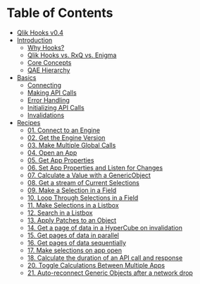 # Table of Contents

- [Qlik Hooks v0.4](README.md)
- [Introduction]()
  - [Why Hooks?](/introduction/why-hooks.md)
  - [Qlik Hooks vs. RxQ vs. Enigma](/introduction/qlik-hooks-vs-rxq-vs-enigma.md)
  - [Core Concepts](/introduction/core-concepts.md)
  - [QAE Hierarchy](/introduction/qae-hierarchy.md)
- [Basics]()
  - [Connecting](basics/connecting.md)
  - [Making API Calls](basics/making-api-calls.md)
  - [Error Handling](basics/error-handling.md)
  - [Initializing API Calls](basics/initializing-api-calls.md)
  - [Invalidations](basics/invalidations.md)
- [Recipes]()
  - [01. Connect to an Engine](/recipes/connect.md)
  - [02. Get the Engine Version](/recipes/engine-version.md)
  - [03. Make Multiple Global Calls](/recipes/multiple-global-calls.md)
  - [04. Open an App](/recipes/open-an-app.md)
  - [05. Get App Properties](/recipes/read-app-props.md)
  - [06. Set App Properties and Listen for Changes](/recipes/set-app-props.md)
  - [07. Calculate a Value with a GenericObject](/recipes/gen-obj-value.md)
  - [08. Get a stream of Current Selections](/recipes/current-selections.md)
  - [09. Make a Selection in a Field](/recipes/make-a-selection.md)
  - [10. Loop Through Selections in a Field](/recipes/loop-selections.md)
  - [11. Make Selections in a Listbox](/recipes/make-lb-selections.md)
  - [12. Search in a Listbox](/recipes/search-lb.md)
  - [13. Apply Patches to an Object](/recipes/apply-patches.md)
  - [14. Get a page of data in a HyperCube on invalidation](/recipes/get-data-page-on-invalid.md)
  - [15. Get pages of data in parallel](/recipes/get-pages-in-parallel.md)
  - [16. Get pages of data sequentially](/recipes/get-pages-in-sequence.md)
  - [17. Make selections on app open](/recipes/make-selections-on-app-open.md)
  - [18. Calculate the duration of an API call and response](/recipes/calc-time.md)
    <!-- - [19. Batch Invalidations with Suspend](/recipes/batch-invalidations.md) -->
  - [20. Toggle Calculations Between Multiple Apps](/recipes/toggle-sessions.md)
  - [21. Auto-reconnect Generic Objects after a network drop](/recipes/offline.md)
      <!-- - [22. Using shortcut operators to get a layout stream](/recipes/shortcut-operators.md) -->
